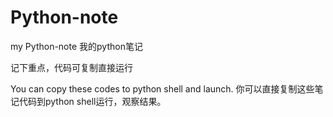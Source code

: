 # Python-note
my Python-note  我的python笔记  

记下重点，代码可复制直接运行

You can copy these codes to python shell and launch.
你可以直接复制这些笔记代码到python shell运行，观察结果。
